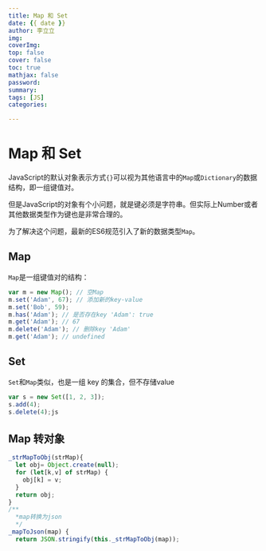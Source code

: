 ```yaml
---
title: Map 和 Set
date: {{ date }}
author: 李立立
img:
coverImg:
top: false
cover: false
toc: true
mathjax: false
password:
summary:
tags: [JS]
categories:

---
```


# Map 和 Set

JavaScript的默认对象表示方式`{}`可以视为其他语言中的`Map`或`Dictionary`的数据结构，即一组键值对。

但是JavaScript的对象有个小问题，就是键必须是字符串。但实际上Number或者其他数据类型作为键也是非常合理的。

为了解决这个问题，最新的ES6规范引入了新的数据类型`Map`。

## Map

`Map`是一组键值对的结构：

```js
var m = new Map(); // 空Map
m.set('Adam', 67); // 添加新的key-value
m.set('Bob', 59);
m.has('Adam'); // 是否存在key 'Adam': true
m.get('Adam'); // 67
m.delete('Adam'); // 删除key 'Adam'
m.get('Adam'); // undefined
```

## Set

`Set`和`Map`类似，也是一组 key 的集合，但不存储value

```js
var s = new Set([1, 2, 3]);
s.add(4);
s.delete(4);js
```

## Map 转对象

```js
_strMapToObj(strMap){
  let obj= Object.create(null);
  for (let[k,v] of strMap) {
    obj[k] = v;
  }
  return obj;
}
/**
  *map转换为json
  */
_mapToJson(map) {
  return JSON.stringify(this._strMapToObj(map));

```



